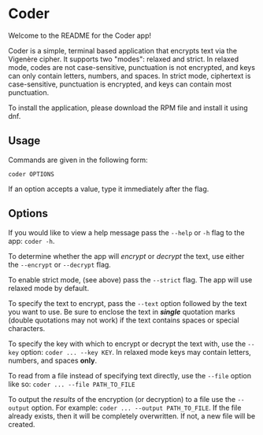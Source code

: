 # Coder
Welcome to the README for the Coder app!

Coder is a simple, terminal based application that encrypts text via the Vigenère cipher. It supports two "modes": relaxed and strict. In relaxed mode, codes are not case-sensitive, punctuation is not encrypted, and keys can only contain letters, numbers, and spaces. In strict mode, ciphertext is case-sensitive, punctuation is encrypted, and keys can contain most punctuation.

To install the application, please download the RPM file and install it using dnf.
## Usage
Commands are given in the following form:
```
coder OPTIONS
```
If an option accepts a value, type it immediately after the flag.
## Options
If you would like to view a help message pass the `--help` or `-h` flag to the app: `coder -h`.

To determine whether the app will _encrypt_ or _decrypt_ the text, use either the `--encrypt` or `--decrypt` flag.

To enable strict mode, (see above) pass the `--strict` flag. The app will use relaxed mode by default.

To specify the text to encrypt, pass the `--text` option followed by the text you want to use. Be sure to enclose the text in ***single*** quotation marks (double quotations may not work) if the text contains spaces or special characters.

To specify the key with which to encrypt or decrypt the text with, use the `--key` option: `coder ... --key KEY`. In relaxed mode keys may contain letters, numbers, and spaces **only**.

To read from a file instead of specifying text directly, use the `--file` option like so: `coder ... --file PATH_TO_FILE`

To output the _results_ of the encryption (or decryption) to a file use the `--output` option. For example: `coder ... --output PATH_TO_FILE`. If the file already exists, then it will be completely overwritten. If not, a new file will be created.
